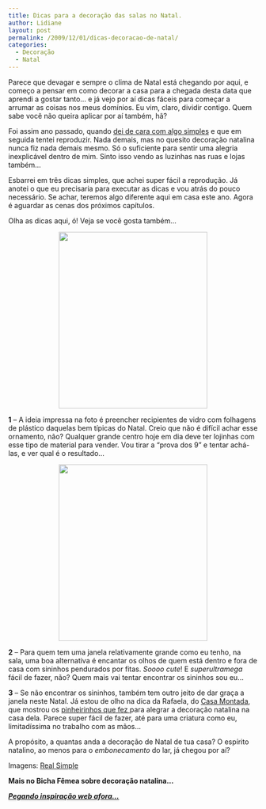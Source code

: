 ```yaml
---
title: Dicas para a decoração das salas no Natal.
author: Lidiane
layout: post
permalink: /2009/12/01/dicas-decoracao-de-natal/
categories:
  - Decoração
  - Natal
---
```

Parece que devagar e sempre o clima de Natal está chegando por aqui, e começo a pensar em como decorar a casa para a chegada desta data que aprendi a gostar tanto… e já vejo por aí dicas fáceis para começar a arrumar as coisas nos meus domínios. Eu vim, claro, dividir contigo. Quem sabe você não queira aplicar por aí também, hã?

Foi assim ano passado, quando [dei de cara com algo simples](http://www.trololodemulher.com.br/2008/12/04/pegando-inspirao-web-afora/) e que em seguida tentei reproduzir. Nada demais, mas no quesito decoração natalina nunca fiz nada demais mesmo. Só o suficiente para sentir uma alegria inexplicável dentro de mim. Sinto isso vendo as luzinhas nas ruas e lojas também…

Esbarrei em três dicas simples, que achei super fácil a reprodução. Já anotei o que eu precisaria para executar as dicas e vou atrás do pouco necessário. Se achar, teremos algo diferente aqui em casa este ano. Agora é aguardar as cenas dos próximos capítulos.

Olha as dicas aqui, ó! Veja se você gosta também…

<p style="text-align: center;">
  <a href="https://www.trololodemulher.com.br/2009/11/xmas-center-piece_3001.jpg"><img class="size-full wp-image-3615  aligncenter" title="xmas-center-piece_300[1]" src="https://www.trololodemulher.com.br/2009/11/xmas-center-piece_3001.jpg" alt="" width="300" height="357" /></a>
</p>

**1** &#8211; A ideia impressa na foto é preencher recipientes de vidro com folhagens de plástico daquelas bem típicas do Natal. Creio que não é difícil achar esse ornamento, não? Qualquer grande centro hoje em dia deve ter lojinhas com esse tipo de material para vender. Vou tirar a &#8220;prova dos 9&#8221; e tentar achá-las, e ver qual é o resultado&#8230;

<p style="text-align: center;">
  <a href="https://www.trololodemulher.com.br/2009/11/bells_3001.jpg"><img class="size-full wp-image-3614  aligncenter" title="bells_300[1]" src="https://www.trololodemulher.com.br/2009/11/bells_3001.jpg" alt="" width="300" height="357" /></a>
</p>

**2** &#8211; Para quem tem uma janela relativamente grande como eu tenho, na sala, uma boa alternativa é encantar os olhos de quem está dentro e fora de casa com sininhos pendurados por fitas. _Soooo cute_! E _superultramega_ fácil de fazer, não? Quem mais vai tentar encontrar os sininhos sou eu&#8230;

**3** &#8211; Se não encontrar os sininhos, também tem outro jeito de dar graça a janela neste Natal. Já estou de olho na dica da Rafaela, do <a href="http://casamontada.blogspot.com/" target="_blank" rel="noopener noreferrer">Casa Montada</a>, que mostrou os <a href="http://casamontada.blogspot.com/2009/11/i-wish-you-merry-christmas.html" target="_blank" rel="noopener noreferrer">pinheirinhos que fez </a>para alegrar a decoração natalina na casa dela. Parece super fácil de fazer, até para uma criatura como eu, limitadíssima no trabalho com as mãos&#8230;

A propósito, a quantas anda a decoração de Natal de tua casa? O espírito natalino, ao menos para o _embonecamento_ do lar, já chegou por aí?

Imagens: <a href="http://www.realsimple.com/" target="_blank" rel="noopener noreferrer">Real Simple</a>

**Mais no Bicha Fêmea sobre decoração natalina&#8230;**

<a href="http://www.trololodemulher.com.br/2008/12/04/pegando-inspirao-web-afora/" target="_self"><strong><em>Pegando inspiração web afora…</em></strong></a>

&nbsp;